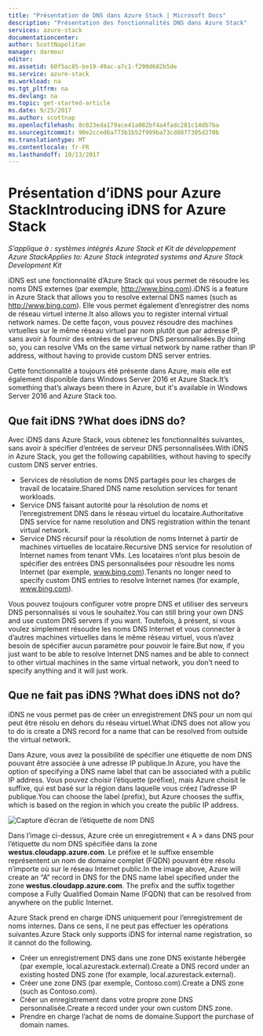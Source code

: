 ```yaml
---
title: "Présentation de DNS dans Azure Stack | Microsoft Docs"
description: "Présentation des fonctionnalités DNS dans Azure Stack"
services: azure-stack
documentationcenter: 
author: ScottNapolitan
manager: darmour
editor: 
ms.assetid: 60f5ac85-be19-49ac-a7c1-f290d682b5de
ms.service: azure-stack
ms.workload: na
ms.tgt_pltfrm: na
ms.devlang: na
ms.topic: get-started-article
ms.date: 9/25/2017
ms.author: scottnap
ms.openlocfilehash: 8c023eda179ace41a082bf4a4fadc281c14db7ba
ms.sourcegitcommit: 90e2cced6a773b1b52f999ba73cd8877305d270b
ms.translationtype: MT
ms.contentlocale: fr-FR
ms.lasthandoff: 10/13/2017
---
```

# <a name="introducing-idns-for-azure-stack"></a><span data-ttu-id="c504a-103">Présentation d’iDNS pour Azure Stack</span><span class="sxs-lookup"><span data-stu-id="c504a-103">Introducing iDNS for Azure Stack</span></span>

<span data-ttu-id="c504a-104">*S’applique à : systèmes intégrés Azure Stack et Kit de développement Azure Stack*</span><span class="sxs-lookup"><span data-stu-id="c504a-104">*Applies to: Azure Stack integrated systems and Azure Stack Development Kit*</span></span>

<span data-ttu-id="c504a-105">iDNS est une fonctionnalité d’Azure Stack qui vous permet de résoudre les noms DNS externes (par exemple, http://www.bing.com).</span><span class="sxs-lookup"><span data-stu-id="c504a-105">iDNS is a feature in Azure Stack that allows you to resolve external DNS names (such as http://www.bing.com).</span></span>
<span data-ttu-id="c504a-106">Elle vous permet également d’enregistrer des noms de réseau virtuel interne.</span><span class="sxs-lookup"><span data-stu-id="c504a-106">It also allows you to register internal virtual network names.</span></span> <span data-ttu-id="c504a-107">De cette façon, vous pouvez résoudre des machines virtuelles sur le même réseau virtuel par nom plutôt que par adresse IP, sans avoir à fournir des entrées de serveur DNS personnalisées.</span><span class="sxs-lookup"><span data-stu-id="c504a-107">By doing so, you can resolve VMs on the same virtual network by name rather than IP address, without having to provide custom DNS server entries.</span></span>

<span data-ttu-id="c504a-108">Cette fonctionnalité a toujours été présente dans Azure, mais elle est également disponible dans Windows Server 2016 et Azure Stack.</span><span class="sxs-lookup"><span data-stu-id="c504a-108">It’s something that’s always been there in Azure, but it's available in Windows Server 2016 and Azure Stack too.</span></span>

## <a name="what-does-idns-do"></a><span data-ttu-id="c504a-109">Que fait iDNS ?</span><span class="sxs-lookup"><span data-stu-id="c504a-109">What does iDNS do?</span></span>
<span data-ttu-id="c504a-110">Avec iDNS dans Azure Stack, vous obtenez les fonctionnalités suivantes, sans avoir à spécifier d’entrées de serveur DNS personnalisées.</span><span class="sxs-lookup"><span data-stu-id="c504a-110">With iDNS in Azure Stack, you get the following capabilities, without having to specify custom DNS server entries.</span></span>

* <span data-ttu-id="c504a-111">Services de résolution de noms DNS partagés pour les charges de travail de locataire.</span><span class="sxs-lookup"><span data-stu-id="c504a-111">Shared DNS name resolution services for tenant workloads.</span></span>
* <span data-ttu-id="c504a-112">Service DNS faisant autorité pour la résolution de noms et l’enregistrement DNS dans le réseau virtuel du locataire.</span><span class="sxs-lookup"><span data-stu-id="c504a-112">Authoritative DNS service for name resolution and DNS registration within the tenant virtual network.</span></span>
* <span data-ttu-id="c504a-113">Service DNS récursif pour la résolution de noms Internet à partir de machines virtuelles de locataire.</span><span class="sxs-lookup"><span data-stu-id="c504a-113">Recursive DNS service for resolution of Internet names from tenant VMs.</span></span> <span data-ttu-id="c504a-114">Les locataires n’ont plus besoin de spécifier des entrées DNS personnalisées pour résoudre les noms Internet (par exemple, www.bing.com).</span><span class="sxs-lookup"><span data-stu-id="c504a-114">Tenants no longer need to specify custom DNS entries to resolve Internet names (for example, www.bing.com).</span></span>

<span data-ttu-id="c504a-115">Vous pouvez toujours configurer votre propre DNS et utiliser des serveurs DNS personnalisés si vous le souhaitez.</span><span class="sxs-lookup"><span data-stu-id="c504a-115">You can still bring your own DNS and use custom DNS servers if you want.</span></span> <span data-ttu-id="c504a-116">Toutefois, à présent, si vous voulez simplement résoudre les noms DNS Internet et vous connecter à d’autres machines virtuelles dans le même réseau virtuel, vous n’avez besoin de spécifier aucun paramètre pour pouvoir le faire.</span><span class="sxs-lookup"><span data-stu-id="c504a-116">But now, if you just want to be able to resolve Internet DNS names and be able to connect to other virtual machines in the same virtual network, you don’t need to specify anything and it will just work.</span></span>

## <a name="what-does-idns-not-do"></a><span data-ttu-id="c504a-117">Que ne fait pas iDNS ?</span><span class="sxs-lookup"><span data-stu-id="c504a-117">What does iDNS not do?</span></span>
<span data-ttu-id="c504a-118">iDNS ne vous permet pas de créer un enregistrement DNS pour un nom qui peut être résolu en dehors du réseau virtuel.</span><span class="sxs-lookup"><span data-stu-id="c504a-118">What iDNS does not allow you to do is create a DNS record for a name that can be resolved from outside the virtual network.</span></span>

<span data-ttu-id="c504a-119">Dans Azure, vous avez la possibilité de spécifier une étiquette de nom DNS pouvant être associée à une adresse IP publique.</span><span class="sxs-lookup"><span data-stu-id="c504a-119">In Azure, you have the option of specifying a DNS name label that can be associated with a public IP address.</span></span> <span data-ttu-id="c504a-120">Vous pouvez choisir l’étiquette (préfixe), mais Azure choisit le suffixe, qui est basé sur la région dans laquelle vous créez l’adresse IP publique.</span><span class="sxs-lookup"><span data-stu-id="c504a-120">You can choose the label (prefix), but Azure chooses the suffix, which is based on the region in which you create the public IP address.</span></span>

![Capture d’écran de l’étiquette de nom DNS](media/azure-stack-understanding-dns-in-tp2/image3.png)

<span data-ttu-id="c504a-122">Dans l’image ci-dessus, Azure crée un enregistrement « A » dans DNS pour l’étiquette du nom DNS spécifiée dans la zone **westus.cloudapp.azure.com**. Le préfixe et le suffixe ensemble représentent un nom de domaine complet (FQDN) pouvant être résolu n’importe où sur le réseau Internet public.</span><span class="sxs-lookup"><span data-stu-id="c504a-122">In the image above, Azure will create an “A” record in DNS for the DNS name label specified under the zone **westus.cloudapp.azure.com**. The prefix and the suffix together compose a Fully Qualified Domain Name (FQDN) that can be resolved from anywhere on the public Internet.</span></span>

<span data-ttu-id="c504a-123">Azure Stack prend en charge iDNS uniquement pour l’enregistrement de noms internes. Dans ce sens, il ne peut pas effectuer les opérations suivantes.</span><span class="sxs-lookup"><span data-stu-id="c504a-123">Azure Stack only supports iDNS for internal name registration, so it cannot do the following.</span></span>

* <span data-ttu-id="c504a-124">Créer un enregistrement DNS dans une zone DNS existante hébergée (par exemple, local.azurestack.external).</span><span class="sxs-lookup"><span data-stu-id="c504a-124">Create a DNS record under an existing hosted DNS zone (for example, local.azurestack.external).</span></span>
* <span data-ttu-id="c504a-125">Créer une zone DNS (par exemple, Contoso.com).</span><span class="sxs-lookup"><span data-stu-id="c504a-125">Create a DNS zone (such as Contoso.com).</span></span>
* <span data-ttu-id="c504a-126">Créer un enregistrement dans votre propre zone DNS personnalisée.</span><span class="sxs-lookup"><span data-stu-id="c504a-126">Create a record under your own custom DNS zone.</span></span>
* <span data-ttu-id="c504a-127">Prendre en charge l’achat de noms de domaine.</span><span class="sxs-lookup"><span data-stu-id="c504a-127">Support the purchase of domain names.</span></span>

